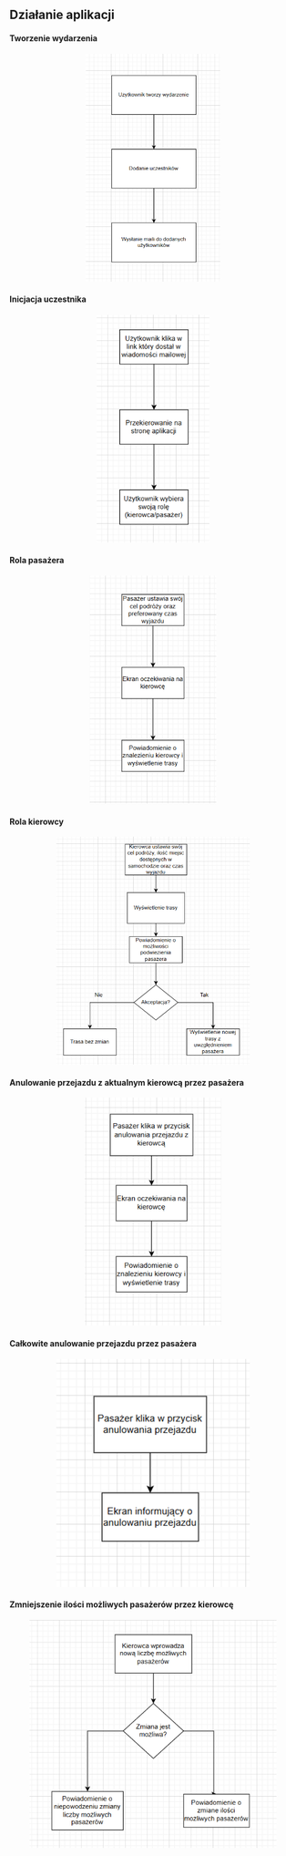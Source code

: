 ## Działanie aplikacji

#### Tworzenie wydarzenia
<p align="center">
    <img src="img/event-init.png" height=400>
</p>

#### Inicjacja uczestnika

<p align="center">
    <img src="img/user-init.png" height=400>
</p>

#### Rola pasażera

<p align="center">
    <img src="img/passenger.png" height=400>
</p>

#### Rola kierowcy

<p align="center">
    <img src="img/driver.png" height=400>
</p>

#### Anulowanie przejazdu z aktualnym kierowcą przez pasażera

<p align="center">
    <img src="img/passenger-cancel-driver.png" height=400>
</p>

#### Całkowite anulowanie przejazdu przez pasażera

<p align="center">
    <img src="img/passenger-cancel.png" height=400>
</p>

#### Zmniejszenie ilości możliwych pasażerów przez kierowcę

<p align="center">
    <img src="img/driver-change-number-of-passengers.png" height=400>
</p>